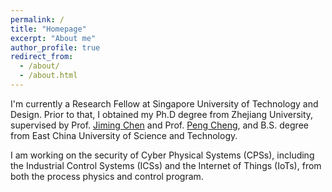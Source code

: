 ```yaml
---
permalink: /
title: "Homepage"
excerpt: "About me"
author_profile: true
redirect_from: 
  - /about/
  - /about.html
---
```


I'm currently a Research Fellow at Singapore University of Technology and Design. 
Prior to that, I obtained my Ph.D degree from Zhejiang University, supervised by Prof. [Jiming Chen](https://person.zju.edu.cn/jmchen) and Prof. [Peng Cheng](https://person.zju.edu.cn/cp), and B.S. degree from East China University of Science and Technology. 
<!-- I was a visiting student at CISPA − Helmholtz Center for Information Security, supervised by Prof. [Michael Backes](https://cispa.saarland/people/backes/) and Dr. [Yang Zhang](https://cispa.saarland/people/yang.zhang/). -->


I am working on the security of Cyber Physical Systems (CPSs), including the Industrial Control Systems (ICSs) and the Internet of Things (IoTs), from both the process physics and control program. 


<!-- Research Interests
======
CPS Security;\\
State Estimation in Control System -->

